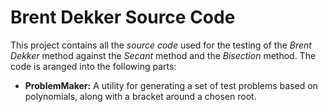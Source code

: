 # Brent Dekker Source Code #

This project contains all the *source code* used for the testing of the *Brent Dekker* method against the *Secant* method and the *Bisection* method. The code is aranged into the following parts:

* **ProblemMaker:** A utility for generating a set of test problems based on polynomials, along with a bracket around a chosen root. 


